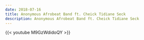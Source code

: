 ```yaml
---
date: 2018-07-16
title: Anonymous Afrobeat Band ft. Cheick Tidiane Seck
description: Anonymous Afrobeat Band ft. Cheick Tidiane Seck
---
```


{{< youtube M9GzWdidoQY >}}
